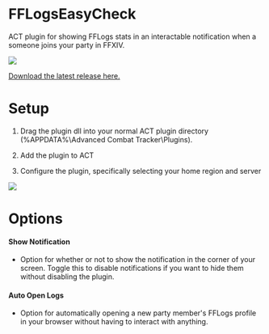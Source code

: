 # FFLogsEasyCheck
ACT plugin for showing FFLogs stats in an interactable notification when a someone joins your party in FFXIV.

![](https://imgur.com/eW015DG.png)

[Download the latest release here.](https://github.com/RuinIv/FFLogsEasyCheck/releases/latest)

# Setup
1. Drag the plugin dll into your normal ACT plugin directory (%APPDATA%\Advanced Combat Tracker\Plugins).

2. Add the plugin to ACT

3. Configure the plugin, specifically selecting your home region and server

![](https://i.imgur.com/MMpR0Bx.png)

# Options
#### Show Notification
- Option for whether or not to show the notification in the corner of your screen. Toggle this to disable notifications if you want to hide them without disabling the plugin.

#### Auto Open Logs
- Option for automatically opening a new party member's FFLogs profile in your browser without having to interact with anything.

